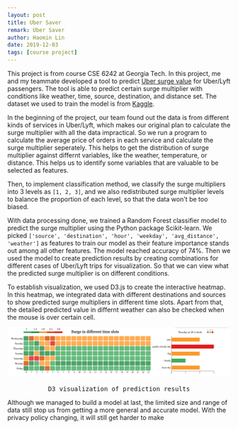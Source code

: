 ```yaml
---
layout: post
title: Uber Saver
remark: Uber Saver
author: Haomin Lin
date: 2019-12-03
tags: [course project]
---
```


This project is from course CSE 6242 at Georgia Tech. In this project, me and my teammate developed a tool to predict [Uber surge value](https://www.uber.com/us/en/drive/driver-app/how-surge-works/) for Uber/Lyft passengers. The tool is able to predict certain surge multiplier with conditions like weather, time, source, destination, and distance set. The dataset we used to train the model is from [Kaggle](https://www.kaggle.com/brllrb/uber-and-lyft-dataset-boston-ma).

In the beginning of the project, our team found out the data is from different kinds of services in Uber/Lyft, which makes our original plan to calculate the surge multiplier with all the data impractical. So we run a program to calculate the average price of orders in each service and calculate the surge multiplier seperately. This helps to get the distribution of surge multiplier against differnt variables, like the weather, temperature, or distance. This helps us to identify some variables that are valuable to be selected as features.

Then, to implement classification method, we classify the surge multipliers into 3 levels as `[1, 2, 3]`, and we also redistributed surge multiplier levels to balance the proportion of each level, so that the data won't be too biased.

With data processing done, we trained a Random Forest classifier model to predict the surge multiplier using the Python package Scikit-learn. We picked `['source', 'destination', 'hour', 'weekday', 'avg_distance', 'weather']` as features to train our model as their feature importance stands out among all other features. The model reached accuracy of 74%. Then we used the model to create prediction results by creating combinations for different cases of Uber/Lyft trips for visualization. So that we can view what the predicted surge multiplier is on different conditions.

To establish visualization, we used D3.js to create the interactive heatmap. In this heatmap, we integrated data with different destinations and sources to show predicted surge multipliers in different time slots. Apart from that, the detailed predicted value in differnt weather can also be checked when the mouse is over certain cell.

<p align="center">
  <img title="D3 visualization of prediction results" src="/img/uber/visual.png"
  alt="D3 visualization" width="700">
</p>

<tt><p style="text-align:center;">D3 visualization of prediction results</p></tt>

Although we managed to build a model at last, the limited size and range of data still stop us from getting a more general and accurate model. With the privacy policy changing, it will still get harder to make  